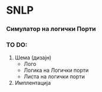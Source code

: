# SNLP
### Симулатор на логички Порти
### TO DO:
1. Шема (дизајн)
	- Лого
	- Логика на Логички порти
	- Листа на логички порти
2. Имплентација
